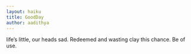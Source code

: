 ```yaml
---
layout: haiku
title: GoodDay
author: aadithya
---
```


life’s little, our heads
sad. Redeemed and wasting clay
this chance. Be of use.
